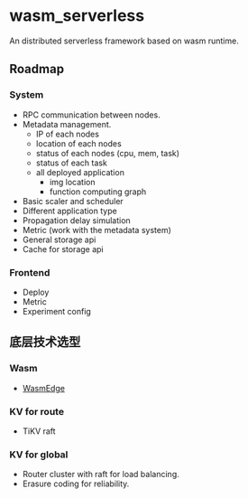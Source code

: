 # wasm_serverless
An distributed serverless framework based on wasm runtime.

## Roadmap
### System
- RPC communication between nodes.
- Metadata management.
    - IP of each nodes
    - location of each nodes
    - status of each nodes (cpu, mem, task)
    - status of each task
    - all deployed application
        - img location
        - function computing graph
- Basic scaler and scheduler
- Different application type
- Propagation delay simulation
- Metric (work with the metadata system)
- General storage api
- Cache for storage api

### Frontend
- Deploy
- Metric
- Experiment config

## 底层技术选型

### Wasm
- [WasmEdge](https://wasmedge.org/)

### KV for route
- TiKV raft

### KV for global
- Router cluster with raft for load balancing.
- Erasure coding for reliability.

